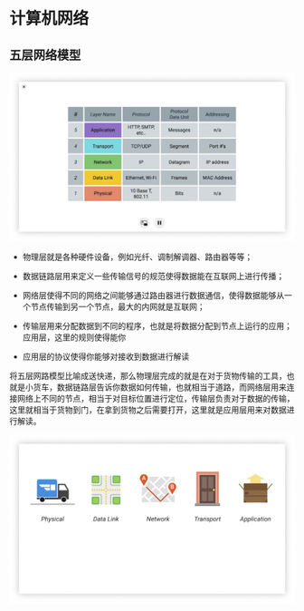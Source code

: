 # 计算机网络



## 五层网络模型



![image-20210318155747764](image-20210318155747764.png)

- 物理层就是各种硬件设备，例如光纤、调制解调器、路由器等等；

- 数据链路层用来定义一些传输信号的规范使得数据能在互联网上进行传播；

- 网络层使得不同的网络之间能够通过路由器进行数据通信，使得数据能够从一个节点传输到另一个节点，最大的内网就是互联网；

- 传输层用来分配数据到不同的程序，也就是将数据分配到节点上运行的应用；应用层，这里的规则使得能你

- 应用层的协议使得你能够对接收到数据进行解读

将五层网路模型比喻成送快递，那么物理层完成的就是在对于货物传输的工具，也就是小货车，数据链路层告诉你数据如何传输，也就相当于道路，而网络层用来连接网络上不同的节点，相当于对目标位置进行定位，传输层负责对于数据的传输，这里就相当于货物到门，在拿到货物之后需要打开，这里就是应用层用来对数据进行解读。

![image-20210318171703784](image-20210318171703784.png)